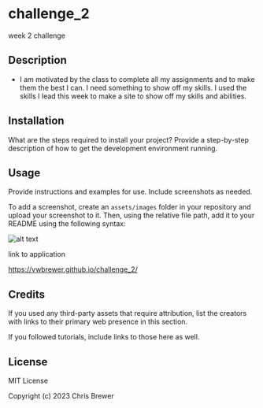 # challenge_2
week 2 challenge
## Description
- I am motivated by the class to complete all my assignments and to make them the best I can. I need something to show off my skills. I used the skills I lead this week to make a site to show off my skills and abilities.

## Installation

What are the steps required to install your project? Provide a step-by-step description of how to get the development environment running.

## Usage

Provide instructions and examples for use. Include screenshots as needed.

To add a screenshot, create an `assets/images` folder in your repository and upload your screenshot to it. Then, using the relative file path, add it to your README using the following syntax:

![alt text](assets/images/screenshot.png)

link to application 

https://vwbrewer.github.io/challenge_2/



## Credits

If you used any third-party assets that require attribution, list the creators with links to their primary web presence in this section.

If you followed tutorials, include links to those here as well.

## License

MIT License

Copyright (c) 2023 Chris Brewer